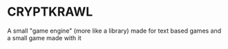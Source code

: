 # CRYPTKRAWL
A small "game engine" (more like a library) made for text based games and a small game made with it
